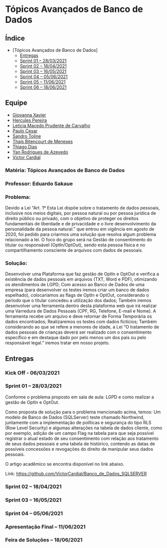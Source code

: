  # Tópicos Avançados de Banco de Dados

## Índice

- [Tópicos Avançados de Banco de Dados]
    - [Entregas](#entregas)
    - [Sprint 01 – 28/03/2021](#sprint-01--28032021)
    - [Sprint 02 – 18/04/2021](#sprint-02--18042021)
    - [Sprint 03 – 16/05/2021](#sprint-03--16052021)
    - [Sprint 04 – 05/06/2021](#sprint-04--05062021)
    - [Sprint 05 – 11/06/2021](#apresentação-final--11062021)
    - [Sprint 06 – 18/06/2021](#feira-de-soluções--18062021)

## Equipe

- [Giovanna Xavier](https://https://github.com/giovannaxavierm/)
- [Hercules Pereira](https://github.com/herculespsilva/)
- [Leticia Macedo Prudente de Carvalho](https://www.linkedin.com/mwlite/in/leticia-macedo-prudente-de-carvalho-a0413416a/)
- [Paulo Cesar](https://github.com/paullo97/)
- [Sandro Toline](https://github.com/sandrotoline/)
- [Thaís Bitencourt de Meneses](https://www.linkedin.com/in/thaisbitencourt/)
- [Thiago Dias](https://github.com/ThiagoDisk/)
- [Yan Rodrigues de Azevedo](https://www.linkedin.com/in/yan-rodrigues/)
- [Victor Cardial](https://github.com/VictorCardial/)

### Matéria: Tópicos Avançados de Banco de Dados
### Professor: Eduardo Sakaue

### Problema:
Devido a Lei “Art. 1º Esta Lei dispõe sobre o tratamento de dados pessoais, inclusive nos meios digitais, por pessoa natural ou por pessoa jurídica de direito público ou privado, com o objetivo de proteger os direitos fundamentais de liberdade e de privacidade e o livre desenvolvimento da personalidade da pessoa natural.” que entrou em vigência em agosto de 2020, foi pedido para criarmos uma solução que resolva algum problema relacionado a lei.
O foco do grupo será na Gestão de consentimento do titular ou responsável (OptIn/OptOut), sendo esta pessoa física e no compartilhamento consciente de arquivos com dados de pessoais.

### Solução:
Desenvolver uma Plataforma que faz gestão de OptIn e OptOut e verifica a existência de dados pessoais em arquivos (TXT, Word e PDF), otimizando os atendimentos de LGPD;
Com acesso ao Banco de Dados de uma empresa (para desenvolver os testes iremos criar um banco de dados espelhado), colocaríamos as flags de OptIn e OptOut, considerando o período que o titular concedeu a utilização dos dados; 
Também iremos desenvolver uma ferramenta dentro desta plataforma web que irá realizar uma Varredura de Dados Pessoais (CPF, RG, Telefone, E-mail e Nome). A ferramenta recebe um arquivo e deve retornar de Forma Temporária os dados encontrados;
Realizaremos os testes com dados fictícios;
Também considerando ao que se refere a menores de idade, a Lei “O tratamento de dados pessoais de crianças deverá ser realizado com o consentimento específico e em destaque dado por pelo menos um dos pais ou pelo responsável legal.” iremos tratar em nosso projeto.

## Entregas

### Kick Off - 06/03/2021

### Sprint 01 – 28/03/2021

Conforme o problema proposto em sala de aula: LGPD e como realizar a gestão de OptIn e OptOut.

Como proposta de solução para o problema mencionado acima, temos: Um modelo de Banco de Dados (SQLServer) teste chamado Northwind, juntamente com a implementação de políticas e segurança do tipo RLS (Row Level Security) e algumas alterações na tabela de dados cliente, como por exemplo, adição de um campo Flag na tabela para que seja possível registrar o atual estado de seu consentimento com relação aos tratamento de seus dados pessoais e uma tabela de histórico, contendo as datas de possíveis concessões e revogações do direito de manipular seus dados pessoais.

 O artigo acadêmico se encontra disponível no link abaixo.

 Link: https://github.com/VictorCardial/Banco_de_Dados_SQLSERVER 

### Sprint 02 – 18/04/2021 

### Sprint 03 – 16/05/2021

### Sprint 04 – 05/06/2021

### Apresentação Final – 11/06/2021 

### Feira de Soluções – 18/06/2021 


